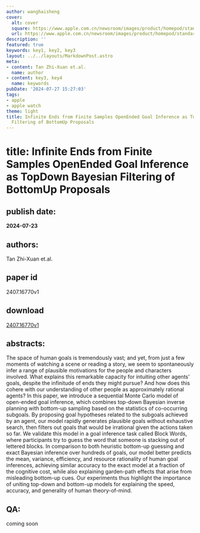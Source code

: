 ```yaml
---
author: wanghaisheng
cover:
  alt: cover
  square: https://www.apple.com.cn/newsroom/images/product/homepod/standard/Apple-HomePod-hero-230118_big.jpg.large_2x.jpg
  url: https://www.apple.com.cn/newsroom/images/product/homepod/standard/Apple-HomePod-hero-230118_big.jpg.large_2x.jpg
description: ''
featured: true
keywords: key1, key2, key3
layout: ../../layouts/MarkdownPost.astro
meta:
- content: Tan Zhi-Xuan et.al.
  name: author
- content: key3, key4
  name: keywords
pubDate: '2024-07-27 15:27:03'
tags:
- apple
- apple watch
theme: light
title: Infinite Ends from Finite Samples OpenEnded Goal Inference as TopDown Bayesian
  Filtering of BottomUp Proposals
---
```


# title: Infinite Ends from Finite Samples OpenEnded Goal Inference as TopDown Bayesian Filtering of BottomUp Proposals 
## publish date: 
**2024-07-23** 
## authors: 
  Tan Zhi-Xuan et.al. 
## paper id
2407.16770v1
## download
[2407.16770v1](http://arxiv.org/abs/2407.16770v1)
## abstracts:
The space of human goals is tremendously vast; and yet, from just a few moments of watching a scene or reading a story, we seem to spontaneously infer a range of plausible motivations for the people and characters involved. What explains this remarkable capacity for intuiting other agents' goals, despite the infinitude of ends they might pursue? And how does this cohere with our understanding of other people as approximately rational agents? In this paper, we introduce a sequential Monte Carlo model of open-ended goal inference, which combines top-down Bayesian inverse planning with bottom-up sampling based on the statistics of co-occurring subgoals. By proposing goal hypotheses related to the subgoals achieved by an agent, our model rapidly generates plausible goals without exhaustive search, then filters out goals that would be irrational given the actions taken so far. We validate this model in a goal inference task called Block Words, where participants try to guess the word that someone is stacking out of lettered blocks. In comparison to both heuristic bottom-up guessing and exact Bayesian inference over hundreds of goals, our model better predicts the mean, variance, efficiency, and resource rationality of human goal inferences, achieving similar accuracy to the exact model at a fraction of the cognitive cost, while also explaining garden-path effects that arise from misleading bottom-up cues. Our experiments thus highlight the importance of uniting top-down and bottom-up models for explaining the speed, accuracy, and generality of human theory-of-mind.
## QA:
coming soon
